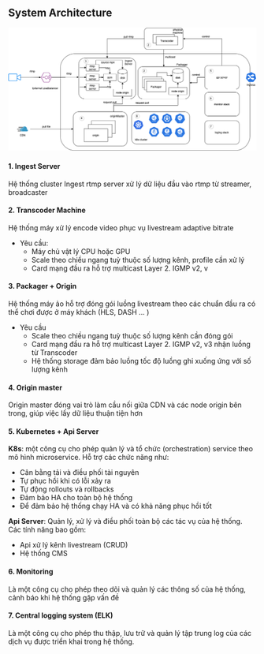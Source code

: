 ## System Architecture

![architecture](img/architecture.png)

#### 1. Ingest Server

Hệ thống cluster Ingest rtmp server xử lý dữ liệu đầu vào rtmp từ streamer, broadcaster

#### 2. Transcoder Machine

Hệ thống máy xử lý encode video phục vụ livestream adaptive bitrate

* Yêu cầu:
  * Máy chủ vật lý CPU hoặc GPU
  * Scale theo chiều ngang tuỳ thuộc số lượng kênh, profile cần xử lý
  * Card mạng đầu ra hỗ trợ multicast Layer 2. IGMP v2, v

#### 3. Packager + Origin

Hệ thống máy ảo hỗ trợ đóng gói luồng livestream theo các chuẩn đầu ra có thể chơi được ở máy
khách (HLS, DASH ... )

* Yêu cầu
  * Scale theo chiều ngang tuỳ thuộc số lượng kênh cần đóng gói
  * Card mạng đầu ra hỗ trợ multicast Layer 2. IGMP v2, v3 nhận luồng từ Transcoder
  * Hệ thống storage đảm bảo luồng tốc độ luồng ghi xuống ứng với số lượng kênh

#### 4. Origin master


Origin master đóng vai trò làm cầu nối giữa CDN và các node origin bên trong, giúp việc lấy dữ liệu thuận tiện hơn

#### 5. Kubernetes + Api Server

**K8s**: một công cụ cho phép quản lý và tổ chức (orchestration) service theo mô hình microservice. Hỗ
trợ các chức năng như: 

* Cân bằng tải và điều phối tài nguyên
* Tự phục hồi khi có lỗi xảy ra
* Tự động rollouts và rollbacks
* Đảm bảo HA cho toàn bộ hệ thống
* Để đảm bảo hệ thống chạy HA và có khả năng phục hồi tốt

**Api Server**: Quản lý, xử lý và điều phối toàn bộ các tác vụ của hệ thống. Các tính năng bao gồm:

* Api xử lý kênh livestream (CRUD)
* Hệ thống CMS

#### 6. Monitoring

Là một công cụ cho phép theo dõi và quản lý các thông số của hệ thống, cảnh báo khi hệ thống
gặp vấn đề

#### 7. Central logging system (ELK)

Là một công cụ cho phép thu thập, lưu trữ và quản lý tập trung log của các dịch vụ được triển khai
trong hệ thống.